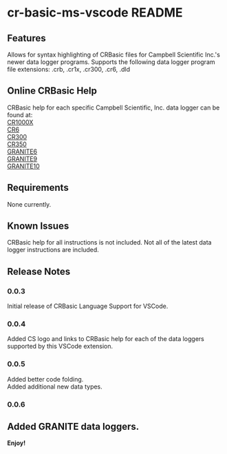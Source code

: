 # cr-basic-ms-vscode README

## Features

Allows for syntax highlighting of CRBasic files for Campbell Scientific Inc.'s newer data logger programs.
Supports the following data logger program file extensions: .crb, .cr1x, .cr300, .cr6, .dld

## Online CRBasic Help
CRBasic help for each specific Campbell Scientific, Inc. data logger can be found at:  
[CR1000X](https://help.campbellsci.com/crbasic/cr1000x/)  
[CR6](https://help.campbellsci.com/crbasic/cr6/)  
[CR300](https://help.campbellsci.com/crbasic/cr300/)  
[CR350](https://help.campbellsci.com/crbasic/cr350/)  
[GRANITE6](https://help.campbellsci.com/crbasic/granite6/)  
[GRANITE9](https://help.campbellsci.com/crbasic/granite9/)  
[GRANITE10](https://help.campbellsci.com/crbasic/granite10/)  

## Requirements

None currently.

## Known Issues

CRBasic help for all instructions is not included. Not all of the latest data logger instructions are included.

## Release Notes

### 0.0.3
Initial release of CRBasic Language Support for VSCode.
### 0.0.4
Added CS logo and links to CRBasic help for each of the data loggers supported by this VSCode extension.
### 0.0.5
Added better code folding.  
Added additional new data types.
### 0.0.6
Added GRANITE data loggers.
---

**Enjoy!**

